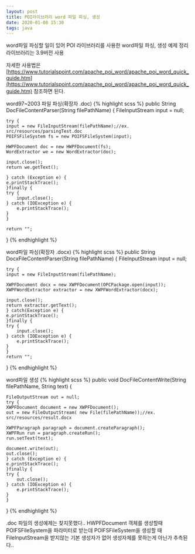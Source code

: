 ```yaml
---
layout: post
title: POI라이브러리 word 파일 파싱, 생성
date: 2020-01-08 15:30
tags: java
---
```


word파일 파싱할 일이 있어 POI 라이브러리를 사용한 word파일 파싱, 생성 예제 정리
라이브러리는 3.9버전 사용

자세한 사용법은 [https://www.tutorialspoint.com/apache_poi_word/apache_poi_word_quick_guide.htm](https://www.tutorialspoint.com/apache_poi_word/apache_poi_word_quick_guide.htm) 참조하면 된다.

word97~2003 파일 파싱(확장자 .doc)
{% highlight scss %}
public String DocFileContentParser(String filePathName) {
    FileInputStream input = null;

    try {
	input = new FileInputStream(filePathName);//ex. src/resources/parsingTest.doc
	POIFSFileSystem fs = new POIFSFileSystem(input);
   
	HWPFDocument doc = new HWPFDocument(fs);
	WordExtractor we = new WordExtractor(doc);
    
	input.close();
	return we.getText();
 
    } catch (Exception e) {
	e.printStackTrace();
    }finally {
	try {
	    input.close();
	} catch (IOException e) {
	    e.printStackTrace();
	}
    }
	
    return "";
}
{% endhighlight %}


word파일 파싱(확장자 .docx)
{% highlight scss %}
public String DocxFileContentParser(String filePathName) {
    FileInputStream input = null;

    try {
	input = new FileInputStream(filePathName);

	XWPFDocument docx = new XWPFDocument(OPCPackage.open(input));
	XWPFWordExtractor extractor = new XWPFWordExtractor(docx);

	input.close();
	return extractor.getText();
    } catch(Exception e) {
	e.printStackTrace();
    }finally {
	try {
	    input.close();
	} catch (IOException e) {
	    e.printStackTrace();
	}
    }
    return "";
}
{% endhighlight %}

word파일 생성
{% highlight scss %}
public void DocFileContentWrite(String filePathName, String text) {
		
    FileOutputStream out = null;
    try {
	XWPFDocument document = new XWPFDocument();
	out = new FileOutputStream( new File(filePathName));//ex. src/resources/result.docx
	
	XWPFParagraph paragraph = document.createParagraph();
	XWPFRun run = paragraph.createRun();
	run.setText(text);
	
	document.write(out);
	out.close();
    } catch (Exception e) {
	e.printStackTrace();
    }finally {
	try {
	    out.close();
	} catch (IOException e) {
	    e.printStackTrace();
	}
    }
}
{% endhighlight %}

.doc 파일의 생성예제는 찾지못했다..
HWPFDocument 객체를 생성할때 POIFSFileSystem을 파라미터로 받는데
POIFSFileSystem을 생성할 때 FileInputStream을 받지않는 기본 생성자가 없어
생성자체를 못하는게 아닌가 추측된다..